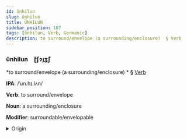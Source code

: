 ```yaml
---
id: ûnhilun
slug: ûnhilun
title: ÛNHİLUN
sidebar_position: 107
tags: [ûnhilun, Verb, Germanic]
description: to surround/envelope (a surrounding/enclosure)  § Verb
---
```


### ûnhilun&emsp;<span kind="abugida">ɽ̃ʄɂȷʓ̃ʃ</span>

*to surround/envelope (a surrounding/enclosure) * **§** [Verb](../../tags/Verb)

**IPA**: /ˈun.hɪ.lʌn/

**Verb**: to surround/envelope

**Noun**: a surrounding/enclosure

**Modifier**: surroundable/envelopable

<details>
    <summary>Origin</summary>
    German umhüllen /ʊmˈhʏlən/<br/>
    <em>Germanic Language Family</em>
</details>
